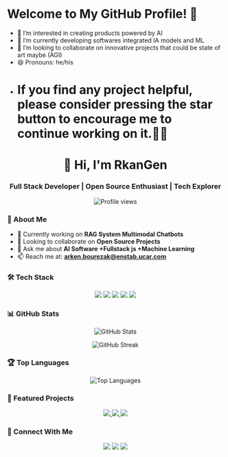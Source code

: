 
# Welcome to My GitHub Profile! 👋
- 👀 I’m interested in creating products powered by AI
- 🌱 I’m currently developing softwares integrated  IA models and ML
- 💞️ I’m looking to collaborate on innovative projects that could be state of art  maybe (AGI)
- 😄 Pronouns: he/his
-  <h1>If you find any project helpful, please consider pressing the star button to encourage me to continue working on it.🦾🥰 </h1>


 
<h1 align="center">👋 Hi, I'm RkanGen</h1>
<h3 align="center">Full Stack Developer | Open Source Enthusiast | Tech Explorer</h3>

<p align="center">
  <img src="https://komarev.com/ghpvc/?username=RkanGen&label=Profile%20views&color=0e75b6&style=flat" alt="Profile views" />
</p>

### 🚀 About Me
- 🔭 Currently working on **RAG System Multimodal Chatbots**
- 👯 Looking to collaborate on **Open Source Projects**
- 💬 Ask me about **AI Software +Fullstack js +Machine Learning**
- 📫 Reach me at: **arken.bourezak@enstab.ucar.com**

### 🛠️ Tech Stack
<p align="center">
  <img src="https://img.shields.io/badge/-JavaScript-F7DF1E?style=flat-square&logo=javascript&logoColor=black" />
  <img src="https://img.shields.io/badge/-React-61DAFB?style=flat-square&logo=react&logoColor=black" />
  <img src="https://img.shields.io/badge/-Node.js-339933?style=flat-square&logo=node.js&logoColor=white" />
  <img src="https://img.shields.io/badge/-Python-3776AB?style=flat-square&logo=python&logoColor=white" />
  <img src="https://img.shields.io/badge/-Docker-2496ED?style=flat-square&logo=docker&logoColor=white" />
</p>

### 📊 GitHub Stats
<p align="center">
  <img src="https://github-readme-stats.vercel.app/api?username=RkanGen&show_icons=true&theme=radical" alt="GitHub Stats" />
</p>

<p align="center">
  <img src="https://github-readme-streak-stats.herokuapp.com/?user=RkanGen&theme=radical" alt="GitHub Streak" />
</p>

### 🏆 Top Languages
<p align="center">
  <img src="https://github-readme-stats.vercel.app/api/top-langs/?username=RkanGen&layout=compact&theme=radical" alt="Top Languages" />
</p>

### 🌟 Featured Projects
<p align="center">
<a href="https://github.com/RkanGen/arken_bourzk">
  <img src="https://github-readme-stats.vercel.app/api/pin/?username=RkanGen&arken_bourzk&theme=radical" />
</a>
<a href="https://github.com/RkanGen/project_rag">
  <img src="https://github-readme-stats.vercel.app/api/pin/?username=RkanGen&project_rag&theme=radical" />
</a>
 <a href="https://github.com/RkanGen/Voice_Chat_RAG">
  <img src="https://github-readme-stats.vercel.app/api/pin/?username=RkanGen&Voice_Chat_RAG&theme=radical" />
</a>
</p>

### 🤝 Connect With Me
<p align="center">
  <a href="https://linkedin.com/in/arkenbourezak"><img src="https://img.shields.io/badge/-LinkedIn-0077B5?style=flat-square&logo=linkedin&logoColor=white" /></a>
  <a href="https://arkenbourezk.vercel.app/"><img src="https://img.shields.io/badge/-Twitter-1DA1F2?style=flat-square&logo=twitter&logoColor=white" /></a>
  <a href="https://dev.to/"><img src="https://img.shields.io/badge/-Dev.to-0A0A0A?style=flat-square&logo=dev.to&logoColor=white" /></a>
</p>
